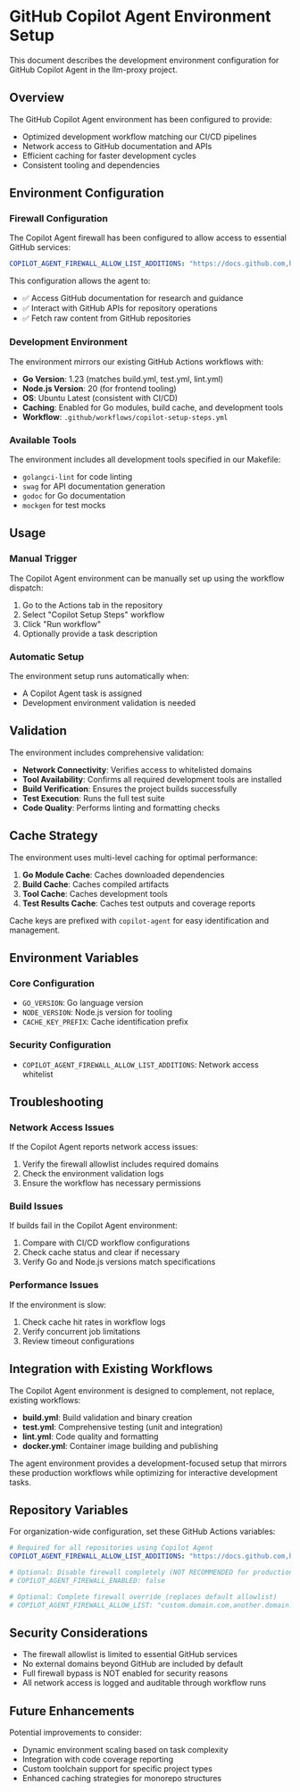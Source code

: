 # GitHub Copilot Agent Environment Setup

This document describes the development environment configuration for GitHub Copilot Agent in the llm-proxy project.

## Overview

The GitHub Copilot Agent environment has been configured to provide:
- Optimized development workflow matching our CI/CD pipelines
- Network access to GitHub documentation and APIs
- Efficient caching for faster development cycles
- Consistent tooling and dependencies

## Environment Configuration

### Firewall Configuration

The Copilot Agent firewall has been configured to allow access to essential GitHub services:

```yaml
COPILOT_AGENT_FIREWALL_ALLOW_LIST_ADDITIONS: "https://docs.github.com,https://api.github.com,https://raw.githubusercontent.com"
```

This configuration allows the agent to:
- ✅ Access GitHub documentation for research and guidance
- ✅ Interact with GitHub APIs for repository operations
- ✅ Fetch raw content from GitHub repositories

### Development Environment

The environment mirrors our existing GitHub Actions workflows with:

- **Go Version**: 1.23 (matches build.yml, test.yml, lint.yml)
- **Node.js Version**: 20 (for frontend tooling)
- **OS**: Ubuntu Latest (consistent with CI/CD)
- **Caching**: Enabled for Go modules, build cache, and development tools
- **Workflow**: `.github/workflows/copilot-setup-steps.yml`

### Available Tools

The environment includes all development tools specified in our Makefile:
- `golangci-lint` for code linting
- `swag` for API documentation generation
- `godoc` for Go documentation
- `mockgen` for test mocks

## Usage

### Manual Trigger

The Copilot Agent environment can be manually set up using the workflow dispatch:

1. Go to the Actions tab in the repository
2. Select "Copilot Setup Steps" workflow
3. Click "Run workflow"
4. Optionally provide a task description

### Automatic Setup

The environment setup runs automatically when:
- A Copilot Agent task is assigned
- Development environment validation is needed

## Validation

The environment includes comprehensive validation:

- **Network Connectivity**: Verifies access to whitelisted domains
- **Tool Availability**: Confirms all required development tools are installed
- **Build Verification**: Ensures the project builds successfully
- **Test Execution**: Runs the full test suite
- **Code Quality**: Performs linting and formatting checks

## Cache Strategy

The environment uses multi-level caching for optimal performance:

1. **Go Module Cache**: Caches downloaded dependencies
2. **Build Cache**: Caches compiled artifacts
3. **Tool Cache**: Caches development tools
4. **Test Results Cache**: Caches test outputs and coverage reports

Cache keys are prefixed with `copilot-agent` for easy identification and management.

## Environment Variables

### Core Configuration
- `GO_VERSION`: Go language version
- `NODE_VERSION`: Node.js version for tooling
- `CACHE_KEY_PREFIX`: Cache identification prefix

### Security Configuration
- `COPILOT_AGENT_FIREWALL_ALLOW_LIST_ADDITIONS`: Network access whitelist

## Troubleshooting

### Network Access Issues

If the Copilot Agent reports network access issues:

1. Verify the firewall allowlist includes required domains
2. Check the environment validation logs
3. Ensure the workflow has necessary permissions

### Build Issues

If builds fail in the Copilot Agent environment:

1. Compare with CI/CD workflow configurations
2. Check cache status and clear if necessary
3. Verify Go and Node.js versions match specifications

### Performance Issues

If the environment is slow:

1. Check cache hit rates in workflow logs
2. Verify concurrent job limitations
3. Review timeout configurations

## Integration with Existing Workflows

The Copilot Agent environment is designed to complement, not replace, existing workflows:

- **build.yml**: Build validation and binary creation
- **test.yml**: Comprehensive testing (unit and integration)
- **lint.yml**: Code quality and formatting
- **docker.yml**: Container image building and publishing

The agent environment provides a development-focused setup that mirrors these production workflows while optimizing for interactive development tasks.

## Repository Variables

For organization-wide configuration, set these GitHub Actions variables:

```yaml
# Required for all repositories using Copilot Agent
COPILOT_AGENT_FIREWALL_ALLOW_LIST_ADDITIONS: "https://docs.github.com,https://api.github.com,https://raw.githubusercontent.com"

# Optional: Disable firewall completely (NOT RECOMMENDED for production)
# COPILOT_AGENT_FIREWALL_ENABLED: false

# Optional: Complete firewall override (replaces default allowlist)
# COPILOT_AGENT_FIREWALL_ALLOW_LIST: "custom.domain.com,another.domain.com"
```

## Security Considerations

- The firewall allowlist is limited to essential GitHub services
- No external domains beyond GitHub are included by default
- Full firewall bypass is NOT enabled for security reasons
- All network access is logged and auditable through workflow runs

## Future Enhancements

Potential improvements to consider:
- Dynamic environment scaling based on task complexity
- Integration with code coverage reporting
- Custom toolchain support for specific project types
- Enhanced caching strategies for monorepo structures